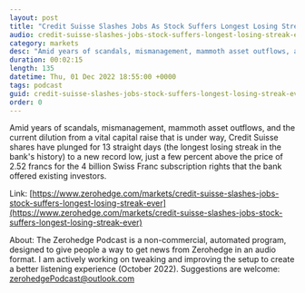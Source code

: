 ```yaml
---
layout: post
title: "Credit Suisse Slashes Jobs As Stock Suffers Longest Losing Streak Ever"
audio: credit-suisse-slashes-jobs-stock-suffers-longest-losing-streak-ever-0
category: markets
desc: "Amid years of scandals, mismanagement, mammoth asset outflows, and the current dilution from a vital capital raise that is under way, Credit Suisse shares have plunged for 13 straight days (the longest losing streak in the bank's history) to a new record low, just a few percent above the price of 2.52 francs for the 4 billion Swiss Franc subscription rights that the bank offered existing investors."
duration: 00:02:15
length: 135
datetime: Thu, 01 Dec 2022 18:55:00 +0000
tags: podcast
guid: credit-suisse-slashes-jobs-stock-suffers-longest-losing-streak-ever-0
order: 0
---
```

Amid years of scandals, mismanagement, mammoth asset outflows, and the current dilution from a vital capital raise that is under way, Credit Suisse shares have plunged for 13 straight days (the longest losing streak in the bank's history) to a new record low, just a few percent above the price of 2.52 francs for the 4 billion Swiss Franc subscription rights that the bank offered existing investors.

Link: [https://www.zerohedge.com/markets/credit-suisse-slashes-jobs-stock-suffers-longest-losing-streak-ever](https://www.zerohedge.com/markets/credit-suisse-slashes-jobs-stock-suffers-longest-losing-streak-ever)

About: The Zerohedge Podcast is a non-commercial, automated program, designed to give people a way to get news from Zerohedge in an audio format.  I am actively working on tweaking and improving the setup to create a better listening experience (October 2022).  Suggestions are welcome: [zerohedgePodcast@outlook.com](mailto:zerohedgePodcast@outlook.com)